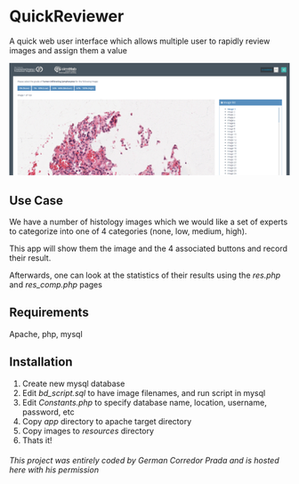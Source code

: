 # QuickReviewer

A quick web user interface which allows multiple user to rapidly review images and assign them a value

![alt text](screenshot.png "screenshot")

## Use Case
We have a number of histology images which we would like a set of experts to categorize into one of 4 categories (none, low, medium, high).

This app will show them the image and the 4 associated buttons and record their result. 

Afterwards, one can look at the statistics of their results using the *res.php* and *res_comp.php* pages 

## Requirements
Apache, php, mysql

## Installation
1. Create new mysql database
2. Edit *bd_script.sql* to have image filenames, and run script in mysql
3. Edit *Constants.php* to specify database name, location, username, password, etc
4. Copy *app* directory to apache target directory
5. Copy images to *resources* directory
6. Thats it!


###### This project was entirely coded by German Corredor Prada and is hosted here with his permission
